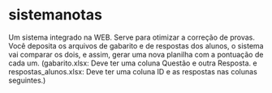 # sistemanotas
 Um sistema integrado na WEB. Serve para otimizar a correção de provas. Você deposita os arquivos de gabarito e de respostas dos alunos, o sistema vai comparar os dois, e assim, gerar uma nova planilha com a pontuação de cada um. (gabarito.xlsx: Deve ter uma coluna Questão e outra Resposta. e respostas_alunos.xlsx: Deve ter uma coluna ID e as respostas nas colunas seguintes.)
